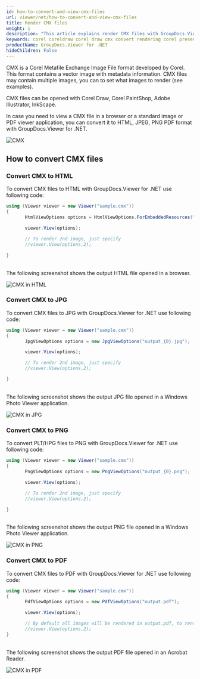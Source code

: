 ```yaml
---
id: how-to-convert-and-view-cmx-files
url: viewer/net/how-to-convert-and-view-cmx-files
title: Render CMX files
weight: 1
description: "This article explains render CMX files with GroupDocs.Viewer within your .NET applications."
keywords: corel coreldraw corel draw cmx convert rendering corel presentation exchange
productName: GroupDocs.Viewer for .NET
hideChildren: False
---
```

CMX is a Corel Metafile Exchange Image File format developed by Corel. This format contains a vector image with metadata information. CMX files may contain multiple images, you can to set what images to render (see examples).

CMX files can be opened with Corel Draw, Corel PaintShop, Adobe Illustrator, InkScape.

In case you need to view a CMX file in a browser or a standard image or PDF viewer application, you can convert it to HTML, JPEG, PNG  PDF format with GroupDocs.Viewer for .NET.

![CMX](/viewer/net/images/how-to-convert-and-view-cmx-files/sample.jpg)

## How to convert CMX files

### Convert CMX to HTML

To convert CMX files to HTML with GroupDocs.Viewer for .NET use following code:

```csharp
using (Viewer viewer = new Viewer("sample.cmx"))
{
       HtmlViewOptions options = HtmlViewOptions.ForEmbeddedResources("output_{0}.html");

       viewer.View(options);

       // To render 2nd image, just specify
       //viewer.View(options,2);

}
```

\
The following screenshot shows the output HTML file opened in a browser.

![CMX in HTML](/viewer/net/images/how-to-convert-and-view-cmx-files/html.jpg)

### Convert CMX to JPG

To convert CMX files to JPG with GroupDocs.Viewer for .NET use following code:

```csharp
using (Viewer viewer = new Viewer("sample.cmx"))
{
       JpgViewOptions options = new JpgViewOptions("output_{0}.jpg");

       viewer.View(options);

       // To render 2nd image, just specify
       //viewer.View(options,2);

}
```

\
The following screenshot shows the output JPG file opened in a Windows Photo Viewer application.

![CMX in JPG](/viewer/net/images/how-to-convert-and-view-cmx-files/jpg.jpg)

### Convert CMX to PNG

To convert PLT/HPG files to PNG with GroupDocs.Viewer for .NET use following code:

```csharp
using (Viewer viewer = new Viewer("sample.cmx"))
{
       PngViewOptions options = new PngViewOptions("output_{0}.png");

       viewer.View(options);

       // To render 2nd image, just specify
       //viewer.View(options,2);

}
```

\
The following screenshot shows the output PNG file opened in a Windows Photo Viewer application.

![CMX in PNG](/viewer/net/images/how-to-convert-and-view-cmx-files/png.jpg)

### Convert CMX to PDF

To convert CMX files to PDF with GroupDocs.Viewer for .NET use following code:

```csharp
using (Viewer viewer = new Viewer("sample.cmx"))
{
       PdfViewOptions options = new PdfViewOptions("output.pdf");

       viewer.View(options);

       // By default all images will be rendered in output.pdf, to render only 2nd image in output PDF
       //viewer.View(options,2);
}
```

\
The following screenshot shows the output PDF file opened in an Acrobat Reader.

![CMX in PDF](/viewer/net/images/how-to-convert-and-view-cmx-files/pdf.jpg)
